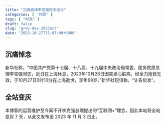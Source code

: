 ```yaml
---
title: "沉痛哀悼李克强同志逝世"
categories: [ "时政" ]
tags: [ "时政" ]
draft: false
slug: "grey-day-2023oct"
date: "2023-10-27T11:07:00+0800"
---
```


## 沉痛悼念

新华社称，“中国共产党第十七届、十八届、十九届中央政治局常委，国务院原总理李克强同志，近日在上海休息，2023年10月26日因突发心脏病，经全力抢救无效，于10月27日0时10分在上海逝世，享年68岁。”新华社短讯称，“讣告后发”。

## 全站变灰

本博客的运营维护至今离不开李克强总理提出的“互联网+”理念，因此本站将全站变灰 7 天，从此文发布至 2023 年 11 月 3 日止。
